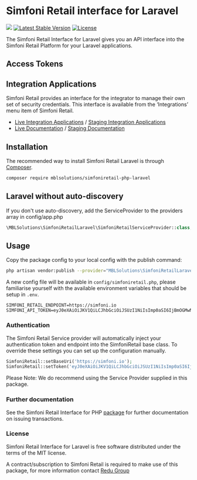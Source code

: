 # Simfoni Retail interface for Laravel


<a href="https://packagist.org/packages/mblsolutions/simfoniretail-php-laravel"><img src="https://github.com/mblsolutions/simfoni-retail-php-laravel/actions/workflows/php.yml/badge.svg"></a>
<a href="https://packagist.org/packages/mblsolutions/simfoniretail-php-laravel"><img src="https://img.shields.io/packagist/v/mblsolutions/simfoniretail-php-laravel" alt="Latest Stable Version"></a>
<a href="https://packagist.org/packages/mblsolutions/simfoniretail-php-laravel"><img src="https://img.shields.io/packagist/l/mblsolutions/simfoniretail-php-laravel" alt="License"></a>


The Simfoni Retail Interface for Laravel gives you an API interface into the Simfoni Retail Platform
for your Laravel applications.

## Access Tokens

## Integration Applications

Simfoni Retail provides an interface for the integrator to manage their own set of security credentials. This interface is
available from the ‘Integrations’ menu item of Simfoni Retail.

- [Live Integration Applications](https://simfoni.io/app/integrations) / [Staging Integration Applications](https://staging.simfoni.io/app/integrations)
- [Live Documentation](https://simfoni.io/app/docs/api/intro) / [Staging Documentation](https://staging.simfoni.io/app/docs/api/intro)

## Installation

The recommended way to install Simfoni Retail Laravel is through [Composer](https://getcomposer.org/).

```bash
composer require mblsolutions/simfoniretail-php-laravel
```

## Laravel without auto-discovery

If you don't use auto-discovery, add the ServiceProvider to the providers array in config/app.php

```php
\MBLSolutions\SimfoniRetailLaravel\SimfoniRetailServiceProvider::class,
```

## Usage

Copy the package config to your local config with the publish command:

```bash
php artisan vendor:publish --provider="MBLSolutions\SimfoniRetailLaravel\SimfoniRetailServiceProvider"
```

A new config file will be available in `config/simfoniretail.php`, please familiarise yourself with the available
environment variables that should be setup in `.env`.

```dotenv
SIMFONI_RETAIL_ENDPOINT=https://simfoni.io
SIMFONI_API_TOKEN=eyJ0eXAiOiJKV1QiLCJhbGciOiJSUzI1NiIsImp0aSI6IjBmOGMwNDAxZDAy
```````````

### Authentication

The Simfoni Retail Service provider will automatically inject your authentication token and endpoint into the SimfoniRetail
base class. To override these settings you can set up the configuration manually.

```php
SimfoniRetail::setBaseUri('https://simfoni.io');
SimfoniRetail::setToken('eyJ0eXAiOiJKV1QiLCJhbGciOiJSUzI1NiIsImp0aSI6IjBmOGMwNDAxZDAy');
```

Please Note: We do recommend using the Service Provider supplied in this package.

### Further documentation

See the Simfoni Retail Interface for PHP [package](https://github.com/mblsolutions/simfoni-retail-php) for further documentation on issuing transactions.

### License

Simfoni Retail Interface for Laravel is free software distributed under the terms of the MIT license.

A contract/subscription to Simfoni Retail is required to make use of this package, for more information contact 
[Redu Group](mailto:tech@redu.co.uk)
